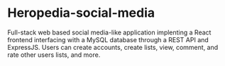# Heropedia-social-media

Full-stack web based social media-like application implenting a React frontend interfacing with a MySQL database through a REST API and ExpressJS. Users can create accounts, create lists, view, comment, and rate other users lists, and more.



